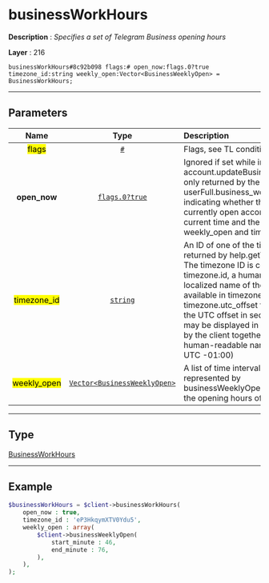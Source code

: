 # businessWorkHours

**Description** : *Specifies a set of Telegram Business opening hours*

**Layer** : 216

```tl
businessWorkHours#8c92b098 flags:# open_now:flags.0?true timezone_id:string weekly_open:Vector<BusinessWeeklyOpen> = BusinessWorkHours;
```

---

## Parameters

| Name | Type | Description |
| :---: | :---: | :--- |
| <mark>flags</mark> | [`#`](type/#) | Flags, see TL conditional fields |
| **open_now** | [`flags.0?true`](type/true) | Ignored if set while invoking account.updateBusinessWorkHours, only returned by the server in userFull.business_work_hours, indicating whether the business is currently open according to the current time and the values in weekly_open and timezone |
| <mark>timezone_id</mark> | [`string`](type/string) | An ID of one of the timezones returned by help.getTimezonesList.    The timezone ID is contained timezone.id, a human-readable, localized name of the timezone is available in timezone.name and the timezone.utc_offset field contains the UTC offset in seconds, which may be displayed in hh:mm format by the client together with the human-readable name (i.e. $name UTC -01:00) |
| <mark>weekly_open</mark> | [`Vector<BusinessWeeklyOpen>`](type/BusinessWeeklyOpen) | A list of time intervals (max 28) represented by businessWeeklyOpen », indicating the opening hours of their business |

---

## Type

[BusinessWorkHours](type/BusinessWorkHours)

---

## Example

```php
$businessWorkHours = $client->businessWorkHours(
	open_now : true,
	timezone_id : 'eP3HkqymXTV0Ydu5',
	weekly_open : array(
		$client->businessWeeklyOpen(
			start_minute : 46,
			end_minute : 76,
		),
	),
);
```